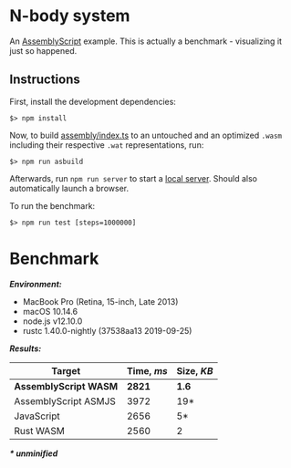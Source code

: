 N-body system
=============

An [AssemblyScript](http://assemblyscript.org) example. This is actually a benchmark - visualizing it just so happened.

Instructions
------------

First, install the development dependencies:

```
$> npm install
```

Now, to build [assembly/index.ts](./assembly/index.ts) to an untouched and an optimized `.wasm` including their respective `.wat` representations, run:

```
$> npm run asbuild
```

Afterwards, run `npm run server` to start a <a href="http://localhost:9080">local server</a>. Should also automatically launch a browser.

To run the benchmark:

```
$> npm run test [steps=1000000]
```

Benchmark
=========

***Environment:***
- MacBook Pro (Retina, 15-inch, Late 2013)
- macOS 10.14.6
- node.js v12.10.0
- rustc 1.40.0-nightly (37538aa13 2019-09-25)

***Results:***

|        Target           |  Time, ***ms*** | Size, ***KB*** |
|-------------------------|-----------------|----------------|
| **AssemblyScript WASM** | **2821**        | **1.6**        |
| AssemblyScript ASMJS    | 3972            | 19*            |
| JavaScript              | 2656            | 5*             |
| Rust WASM               | 2560            | 2              |

___* unminified___
